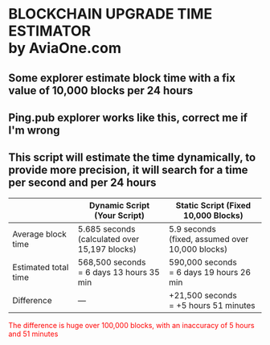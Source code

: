 # BLOCKCHAIN UPGRADE TIME ESTIMATOR<br>by AviaOne.com 
## Some explorer estimate block time with a fix value of 10,000 blocks per 24 hours
## Ping.pub explorer works like this, correct me if I'm wrong

## This script will estimate the time dynamically, to provide more precision, it will search for a time per second and per 24 hours

|                     | Dynamic Script (Your Script)             | Static Script (Fixed 10,000 Blocks)                 |
|---------------------|----------------------------------------|-----------------------------------------------------|
| Average block time  | 5.685 seconds<br>(calculated over 15,197 blocks) | 5.9 seconds<br>(fixed, assumed over 10,000 blocks)     |
| Estimated total time| 568,500 seconds<br>= 6 days 13 hours 35 min| 590,000 seconds<br>= 6 days 19 hours 26 min             |
| Difference          | —                                      | +21,500 seconds<br>= +5 hours 51 minutes                 |
<span style="color: red;">The difference is huge over 100,000 blocks, with an inaccuracy of 5 hours and 51 minutes</span>
